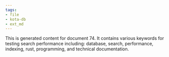 ```yaml
---
tags:
- file
- kota-db
- ext_md
---
```

This is generated content for document 74. It contains various keywords for testing search performance including: database, search, performance, indexing, rust, programming, and technical documentation.